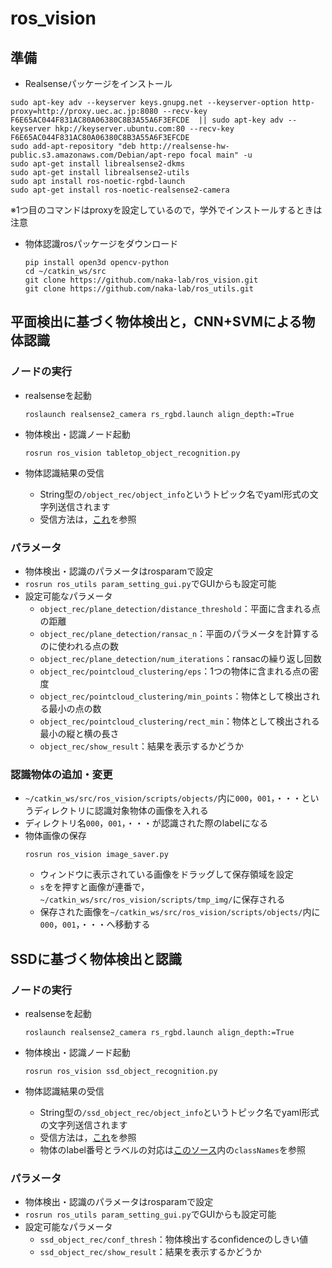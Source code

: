 # ros_vision

## 準備
- Realsenseパッケージをインストール
```
sudo apt-key adv --keyserver keys.gnupg.net --keyserver-option http-proxy=http://proxy.uec.ac.jp:8080 --recv-key F6E65AC044F831AC80A06380C8B3A55A6F3EFCDE  || sudo apt-key adv --keyserver hkp://keyserver.ubuntu.com:80 --recv-key F6E65AC044F831AC80A06380C8B3A55A6F3EFCDE
sudo add-apt-repository "deb http://realsense-hw-public.s3.amazonaws.com/Debian/apt-repo focal main" -u
sudo apt-get install librealsense2-dkms
sudo apt-get install librealsense2-utils
sudo apt install ros-noetic-rgbd-launch
sudo apt-get install ros-noetic-realsense2-camera
```
※1つ目のコマンドはproxyを設定しているので，学外でインストールするときは注意

- 物体認識rosパッケージをダウンロード
  ```
  pip install open3d opencv-python
  cd ~/catkin_ws/src
  git clone https://github.com/naka-lab/ros_vision.git
  git clone https://github.com/naka-lab/ros_utils.git
  ```


<!--
- [ここ](https://github.com/IntelRealSense/librealsense/blob/master/doc/distribution_linux.md)に従いrealsenseのライブラリをインストール
- realsense rosパッケージをダウンロード
  ```
  cd ~/catkin_ws/src
  git clone https://github.com/pal-robotics/ddynamic_reconfigure.git
  git clone https://github.com/IntelRealSense/realsense-ros.git
  ```
- 物体認識rosパッケージをダウンロード
  ```
  pip install open3d opencv-python
  cd ~/catkin_ws/src
  git clone https://github.com/naka-lab/ros_vision.git
  git clone https://github.com/naka-lab/ros_utils.git
  ```

- 追加パッケージをダウンロード
  ```
  git clone https://github.com/ros-drivers/rgbd_launch.git
  ```
-->

## 平面検出に基づく物体検出と，CNN+SVMによる物体認識
### ノードの実行
- realsenseを起動
  ```
  roslaunch realsense2_camera rs_rgbd.launch align_depth:=True
  ```

- 物体検出・認識ノード起動
  ```
  rosrun ros_vision tabletop_object_recognition.py 
  ```

- 物体認識結果の受信
  - String型の`/object_rec/object_info`というトピック名でyaml形式の文字列送信されます
  - 受信方法は，[これ](https://github.com/naka-lab/ros_vision/blob/master/scripts/object_info_getter.py)を参照

### パラメータ
- 物体検出・認識のパラメータはrosparamで設定
- `rosrun ros_utils param_setting_gui.py`でGUIからも設定可能
- 設定可能なパラメータ
  - `object_rec/plane_detection/distance_threshold`：平面に含まれる点の距離
  - `object_rec/plane_detection/ransac_n`：平面のパラメータを計算するのに使われる点の数
  - `object_rec/plane_detection/num_iterations`：ransacの繰り返し回数
  - `object_rec/pointcloud_clustering/eps`：1つの物体に含まれる点の密度
  - `object_rec/pointcloud_clustering/min_points`：物体として検出される最小の点の数
  - `object_rec/pointcloud_clustering/rect_min`：物体として検出される最小の縦と横の長さ
  - `object_rec/show_result`：結果を表示するかどうか

### 認識物体の追加・変更
- `~/catkin_ws/src/ros_vision/scripts/objects/`内に`000`，`001`，・・・というディレクトリに認識対象物体の画像を入れる
- ディレクトリ名`000`，`001`，・・・が認識された際のlabelになる
- 物体画像の保存
  ```
  rosrun ros_vision image_saver.py
  ```
  - ウィンドウに表示されている画像をドラッグして保存領域を設定
  - `s`をを押すと画像が連番で，`~/catkin_ws/src/ros_vision/scripts/tmp_img/`に保存される
  - 保存された画像を`~/catkin_ws/src/ros_vision/scripts/objects/`内に`000`，`001`，・・・へ移動する


## SSDに基づく物体検出と認識
### ノードの実行
- realsenseを起動
  ```
  roslaunch realsense2_camera rs_rgbd.launch align_depth:=True
  ```

- 物体検出・認識ノード起動
  ```
  rosrun ros_vision ssd_object_recognition.py
  ```

- 物体認識結果の受信
  - String型の`/ssd_object_rec/object_info`というトピック名でyaml形式の文字列送信されます
  - 受信方法は，[これ](https://github.com/naka-lab/ros_vision/blob/master/scripts/object_info_getter.py)を参照
  - 物体のlabel番号とラベルの対応は[このソース](https://github.com/naka-lab/ros_vision/blob/master/scripts/ssd_object_recognition.py)内の`classNames`を参照
  
### パラメータ
- 物体検出・認識のパラメータはrosparamで設定
- `rosrun ros_utils param_setting_gui.py`でGUIからも設定可能
- 設定可能なパラメータ
  - `ssd_object_rec/conf_thresh`：物体検出するconfidenceのしきい値
  - `ssd_object_rec/show_result`：結果を表示するかどうか
